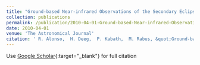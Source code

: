 ```yaml
---
title: "Ground-based Near-infrared Observations of the Secondary Eclipse of CoRoT-2b"
collection: publications
permalink: /publication/2010-04-01-Ground-based-Near-infrared-Observations-of-the-Secondary-Eclipse-of-CoRoT-2b
date: 2010-04-01
venue: 'The Astronomical Journal'
citation: ' R. Alonso,  H. Deeg,  P. Kabath,  M. Rabus, &quot;Ground-based Near-infrared Observations of the Secondary Eclipse of CoRoT-2b.&quot; The Astronomical Journal, 2010.'
---
```

Use [Google Scholar](https://scholar.google.com/scholar?q=Ground+based+Near+infrared+Observations+of+the+Secondary+Eclipse+of+CoRoT+2b){:target="_blank"} for full citation